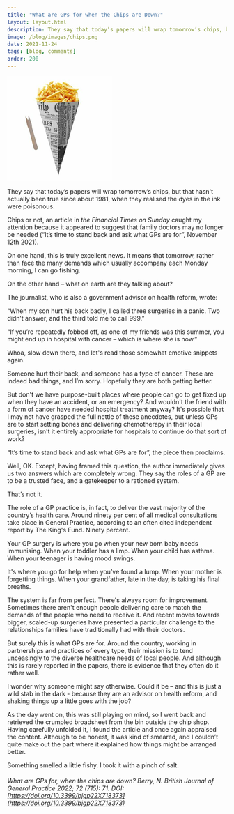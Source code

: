 ```yaml
---
title: "What are GPs for when the Chips are Down?"
layout: layout.html
description: They say that today’s papers will wrap tomorrow’s chips, but that hasn't actually been true since about 1981, when they realised the dyes in the ink were poisonous.
image: /blog/images/chips.png
date: 2021-11-24
tags: [blog, comments]
order: 200
---
```


<img src="/blog/images/chips.png" alt="chips" class="blog-img">

They say that today’s papers will wrap tomorrow’s chips, but that hasn't actually been true since about 1981, when they realised the dyes in the ink were poisonous.

Chips or not, an article in _the Financial Times on Sunday_ caught my attention because it appeared to suggest that family doctors may no longer be needed (“It’s time to stand back and ask what GPs are for”, November 12th 2021).

On one hand, this is truly excellent news. It means that tomorrow, rather than face the many demands which usually accompany each Monday morning, I can go fishing.

On the other hand – what on earth are they talking about?

The journalist, who is also a government advisor on health reform, wrote:

“When my son hurt his back badly, I called three surgeries in a panic. Two didn’t answer, and the third told me to call 999.”

“If you’re repeatedly fobbed off, as one of my friends was this summer, you might end up in hospital with cancer – which is where she is now.”

Whoa, slow down there, and let's read those somewhat emotive snippets again.

Someone hurt their back, and someone has a type of cancer. These are indeed bad things, and I’m sorry. Hopefully they are both getting better.

But don't we have purpose-built places where people can go to get fixed up when they have an accident, or an emergency? And wouldn't the friend with a form of cancer have needed hospital treatment anyway? It's possible that I may not have grasped the full nettle of these anecdotes, but unless GPs are to start setting bones and delivering chemotherapy in their local surgeries, isn't it entirely appropriate for hospitals to continue do that sort of work?

“It’s time to stand back and ask what GPs are for”, the piece then proclaims.

Well, OK. Except, having framed this question, the author immediately gives us two answers which are completely wrong. They say the roles of a GP are to be a trusted face, and a gatekeeper to a rationed system.

That’s not it.

The role of a GP practice is, in fact, to deliver the vast majority of the country’s health care. Around ninety per cent of all medical consultations take place in General Practice, according to an often cited independent report by The King's Fund. Ninety percent.

Your GP surgery is where you go when your new born baby needs immunising. When your toddler has a limp. When your child has asthma. When your teenager is having mood swings.

It's where you go for help when you’ve found a lump. When your mother is forgetting things. When your grandfather, late in the day, is taking his final breaths.

The system is far from perfect. There's always room for improvement. Sometimes there aren't enough people delivering care to match the demands of the people who need to receive it. And recent moves towards bigger, scaled-up surgeries have presented a particular challenge to the relationships families have traditionally had with their doctors.

But surely this is what GPs are for. Around the country, working in partnerships and practices of every type, their mission is to tend unceasingly to the diverse healthcare needs of local people. And although this is rarely reported in the papers, there is evidence that they often do it rather well.

I wonder why someone might say otherwise. Could it be – and this is just a wild stab in the dark - because they are an advisor on health reform, and shaking things up a little goes with the job?

As the day went on, this was still playing on mind, so I went back and retrieved the crumpled broadsheet from the bin outside the chip shop. Having carefully unfolded it, I found the article and once again appraised the content. Although to be honest, it was kind of smeared, and I couldn’t quite make out the part where it explained how things might be arranged better.

Something smelled a little fishy. I took it with a pinch of salt.

###### What are GPs for, when the chips are down? Berry, N. British Journal of General Practice 2022; 72 (715): 71. DOI: [https://doi.org/10.3399/bjgp22X718373](https://doi.org/10.3399/bjgp22X718373)
